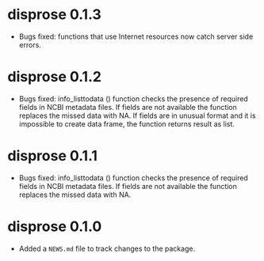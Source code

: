 # disprose 0.1.3

* Bugs fixed: functions that use Internet resources now catch server side errors.

# disprose 0.1.2

* Bugs fixed: info_listtodata () function checks the presence of required fields in NCBI metadata files. If fields are not available the function replaces the missed data with NA. If fields are in unusual format and it is impossible to create data frame, the function returns result as list.

# disprose 0.1.1

* Bugs fixed: info_listtodata () function checks the presence of required fields in NCBI metadata files. If fields are not available the function replaces the missed data with NA.


# disprose 0.1.0

* Added a `NEWS.md` file to track changes to the package.
